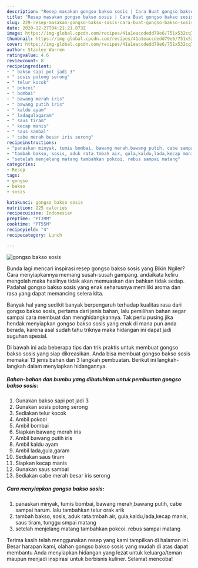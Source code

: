 ```yaml
---
description: "Resep masakan gongso bakso sosis | Cara Buat gongso bakso sosis Yang Bisa Manjain Lidah"
title: "Resep masakan gongso bakso sosis | Cara Buat gongso bakso sosis Yang Bisa Manjain Lidah"
slug: 229-resep-masakan-gongso-bakso-sosis-cara-buat-gongso-bakso-sosis-yang-bisa-manjain-lidah
date: 2020-12-27T04:21:21.873Z
image: https://img-global.cpcdn.com/recipes/41a1eaccdedd79e6/751x532cq70/gongso-bakso-sosis-foto-resep-utama.jpg
thumbnail: https://img-global.cpcdn.com/recipes/41a1eaccdedd79e6/751x532cq70/gongso-bakso-sosis-foto-resep-utama.jpg
cover: https://img-global.cpcdn.com/recipes/41a1eaccdedd79e6/751x532cq70/gongso-bakso-sosis-foto-resep-utama.jpg
author: Stanley Warren
ratingvalue: 4.6
reviewcount: 8
recipeingredient:
- " bakso sapi pot jadi 3"
- " sosis potong serong"
- " telur kocok"
- " pokcoi"
- " bombai"
- " bawang merah iris"
- " bawang putih iris"
- " kaldu ayam"
- " ladagulagaram"
- " saus tiram"
- " kecap manis"
- " saus sambal"
- " cabe merah besar iris serong"
recipeinstructions:
- "panaskan minyak, tumis bombai, bawang merah,bawang putih, cabe sampai harum. lalu tambahkan telur orak arik"
- "tambah bakso, sosis, aduk rata.tmbah air, gula,kaldu,lada,kecap manis, saus tiram, tunggu smpai matang"
- "setelah menjelang matang tambahkan pokcoi. rebus sampai matang"
categories:
- Resep
tags:
- gongso
- bakso
- sosis

katakunci: gongso bakso sosis 
nutrition: 225 calories
recipecuisine: Indonesian
preptime: "PT39M"
cooktime: "PT55M"
recipeyield: "4"
recipecategory: Lunch

---
```



![gongso bakso sosis](https://img-global.cpcdn.com/recipes/41a1eaccdedd79e6/751x532cq70/gongso-bakso-sosis-foto-resep-utama.jpg)

Bunda lagi mencari inspirasi resep gongso bakso sosis yang Bikin Ngiler? Cara menyiapkannya memang susah-susah gampang. andaikata keliru mengolah maka hasilnya tidak akan memuaskan dan bahkan tidak sedap. Padahal gongso bakso sosis yang enak seharusnya memiliki aroma dan rasa yang dapat memancing selera kita.



Banyak hal yang sedikit banyak berpengaruh terhadap kualitas rasa dari gongso bakso sosis, pertama dari jenis bahan, lalu pemilihan bahan segar sampai cara membuat dan menghidangkannya. Tak perlu pusing jika hendak menyiapkan gongso bakso sosis yang enak di mana pun anda berada, karena asal sudah tahu triknya maka hidangan ini dapat jadi suguhan spesial.


Di bawah ini ada beberapa tips dan trik praktis untuk membuat gongso bakso sosis yang siap dikreasikan. Anda bisa membuat gongso bakso sosis memakai 13 jenis bahan dan 3 langkah pembuatan. Berikut ini langkah-langkah dalam menyiapkan hidangannya.

<!--inarticleads1-->

##### Bahan-bahan dan bumbu yang dibutuhkan untuk pembuatan gongso bakso sosis:

1. Gunakan  bakso sapi pot jadi 3
1. Gunakan  sosis potong serong
1. Sediakan  telur kocok
1. Ambil  pokcoi
1. Ambil  bombai
1. Siapkan  bawang merah iris
1. Ambil  bawang putih iris
1. Ambil  kaldu ayam
1. Ambil  lada,gula,garam
1. Sediakan  saus tiram
1. Siapkan  kecap manis
1. Gunakan  saus sambal
1. Sediakan  cabe merah besar iris serong




<!--inarticleads2-->

##### Cara menyiapkan gongso bakso sosis:

1. panaskan minyak, tumis bombai, bawang merah,bawang putih, cabe sampai harum. lalu tambahkan telur orak arik
1. tambah bakso, sosis, aduk rata.tmbah air, gula,kaldu,lada,kecap manis, saus tiram, tunggu smpai matang
1. setelah menjelang matang tambahkan pokcoi. rebus sampai matang




Terima kasih telah menggunakan resep yang kami tampilkan di halaman ini. Besar harapan kami, olahan gongso bakso sosis yang mudah di atas dapat membantu Anda menyiapkan hidangan yang lezat untuk keluarga/teman maupun menjadi inspirasi untuk berbisnis kuliner. Selamat mencoba!
